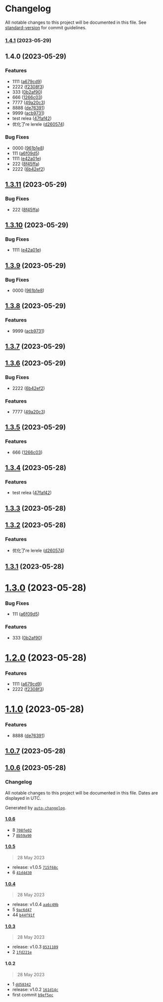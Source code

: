 # Changelog

All notable changes to this project will be documented in this file. See [standard-version](https://github.com/conventional-changelog/standard-version) for commit guidelines.

### [1.4.1](https://github.com/ivan-My/rele/compare/v1.4.0...v1.4.1) (2023-05-29)

## 1.4.0 (2023-05-29)


### Features

* 1111 ([a679cd9](https://github.com/ivan-My/rele/commit/a679cd9c2fc3e1d9c117207006af623d0936698e))
* 2222 ([f2308f3](https://github.com/ivan-My/rele/commit/f2308f3aa5579680c5ff0244d8c18e3cd9a7b6bb))
* 333 ([0b2af90](https://github.com/ivan-My/rele/commit/0b2af90ec0aa94ef8efb2899d531e15cecc98089))
* 666 ([1266c03](https://github.com/ivan-My/rele/commit/1266c034a5dd9a07af8373f69f5bac2c0b06c9e9))
* 7777 ([49a20c3](https://github.com/ivan-My/rele/commit/49a20c387b2f72142cffae3572418c00d057918a))
* 8888 ([de76391](https://github.com/ivan-My/rele/commit/de76391d5297cbad503ef9b847af93fae7c88e5e))
* 9999 ([acb9731](https://github.com/ivan-My/rele/commit/acb9731ef82f3e416302a9b8f4bab3135c573932))
* test relea ([47faf42](https://github.com/ivan-My/rele/commit/47faf427e6ff06e1f2edaf36bd407ad58d999800))
* 优化了re lerele ([d260574](https://github.com/ivan-My/rele/commit/d260574eba9a545c57c6bcc54746c461283b584d))


### Bug Fixes

* 0000 ([961b1e8](https://github.com/ivan-My/rele/commit/961b1e89d117a8346e746a60abeab25bfc4a2753))
* 111 ([a6f09d5](https://github.com/ivan-My/rele/commit/a6f09d5621123fd189000ac95b7a53ca02dc913f))
* 1111 ([e42a01e](https://github.com/ivan-My/rele/commit/e42a01ee551b1717f58092f11af1ecf68e9227ea))
* 222 ([8f45ffa](https://github.com/ivan-My/rele/commit/8f45ffa5b0bb98301252b7890608e0c08904dc65))
* 2222 ([6b42ef2](https://github.com/ivan-My/rele/commit/6b42ef2a331e8b1122a9eece0be624a05c8e6469))

## [1.3.11](https://github.com/ivan-My/rele/compare/1.3.10...1.3.11) (2023-05-29)


### Bug Fixes

* 222 ([8f45ffa](https://github.com/ivan-My/rele/commit/8f45ffa5b0bb98301252b7890608e0c08904dc65))

## [1.3.10](https://github.com/ivan-My/rele/compare/1.3.9...1.3.10) (2023-05-29)


### Bug Fixes

* 1111 ([e42a01e](https://github.com/ivan-My/rele/commit/e42a01ee551b1717f58092f11af1ecf68e9227ea))

## [1.3.9](https://github.com/ivan-My/rele/compare/1.3.8...1.3.9) (2023-05-29)


### Bug Fixes

* 0000 ([961b1e8](https://github.com/ivan-My/rele/commit/961b1e89d117a8346e746a60abeab25bfc4a2753))

## [1.3.8](https://github.com/ivan-My/rele/compare/1.3.7...1.3.8) (2023-05-29)


### Features

* 9999 ([acb9731](https://github.com/ivan-My/rele/commit/acb9731ef82f3e416302a9b8f4bab3135c573932))

## [1.3.7](https://github.com/ivan-My/rele/compare/1.3.6...1.3.7) (2023-05-29)

## [1.3.6](https://github.com/ivan-My/rele/compare/1.3.5...1.3.6) (2023-05-29)


### Bug Fixes

* 2222 ([6b42ef2](https://github.com/ivan-My/rele/commit/6b42ef2a331e8b1122a9eece0be624a05c8e6469))


### Features

* 7777 ([49a20c3](https://github.com/ivan-My/rele/commit/49a20c387b2f72142cffae3572418c00d057918a))

## [1.3.5](https://github.com/ivan-My/rele/compare/1.3.4...1.3.5) (2023-05-29)


### Features

* 666 ([1266c03](https://github.com/ivan-My/rele/commit/1266c034a5dd9a07af8373f69f5bac2c0b06c9e9))

## [1.3.4](https://github.com/ivan-My/rele/compare/1.3.3...1.3.4) (2023-05-28)


### Features

* test relea ([47faf42](https://github.com/ivan-My/rele/commit/47faf427e6ff06e1f2edaf36bd407ad58d999800))

## [1.3.3](https://github.com/ivan-My/rele/compare/1.3.2...1.3.3) (2023-05-28)

## [1.3.2](https://github.com/ivan-My/rele/compare/1.3.1...1.3.2) (2023-05-28)


### Features

* 优化了re lerele ([d260574](https://github.com/ivan-My/rele/commit/d260574eba9a545c57c6bcc54746c461283b584d))

## [1.3.1](https://github.com/ivan-My/rele/compare/1.3.0...1.3.1) (2023-05-28)

# [1.3.0](https://github.com/ivan-My/rele/compare/1.2.0...1.3.0) (2023-05-28)


### Bug Fixes

* 111 ([a6f09d5](https://github.com/ivan-My/rele/commit/a6f09d5621123fd189000ac95b7a53ca02dc913f))


### Features

* 333 ([0b2af90](https://github.com/ivan-My/rele/commit/0b2af90ec0aa94ef8efb2899d531e15cecc98089))

# [1.2.0](https://github.com/ivan-My/rele/compare/1.1.0...1.2.0) (2023-05-28)


### Features

* 1111 ([a679cd9](https://github.com/ivan-My/rele/commit/a679cd9c2fc3e1d9c117207006af623d0936698e))
* 2222 ([f2308f3](https://github.com/ivan-My/rele/commit/f2308f3aa5579680c5ff0244d8c18e3cd9a7b6bb))

# [1.1.0](https://github.com/ivan-My/rele/compare/1.0.7...1.1.0) (2023-05-28)


### Features

* 8888 ([de76391](https://github.com/ivan-My/rele/commit/de76391d5297cbad503ef9b847af93fae7c88e5e))

## [1.0.7](https://github.com/ivan-My/rele/compare/1.0.6...1.0.7) (2023-05-28)

## [1.0.6](https://github.com/ivan-My/rele/compare/1.0.5...1.0.6) (2023-05-28)

### Changelog

All notable changes to this project will be documented in this file. Dates are displayed in UTC.

Generated by [`auto-changelog`](https://github.com/CookPete/auto-changelog).

#### [1.0.6](https://github.com/ivan-My/rele/compare/1.0.5...1.0.6)

- 8 [`708fe02`](https://github.com/ivan-My/rele/commit/708fe028e636d2d85b8787ba6b52d330ed8729d7)
- 7 [`8b59a90`](https://github.com/ivan-My/rele/commit/8b59a9057bbf6aabb204213dca7f5bbf9e8dfad0)

#### [1.0.5](https://github.com/ivan-My/rele/compare/1.0.4...1.0.5)

> 28 May 2023

- release: v1.0.5 [`715f68c`](https://github.com/ivan-My/rele/commit/715f68caa9ea95b9897c2c2331b7c84e9f195a7c)
- 6 [`41d4d30`](https://github.com/ivan-My/rele/commit/41d4d30b7e51d36fe0ec6c126138e06631e6f8ef)

#### [1.0.4](https://github.com/ivan-My/rele/compare/1.0.3...1.0.4)

> 28 May 2023

- release: v1.0.4 [`aa6c49b`](https://github.com/ivan-My/rele/commit/aa6c49b87ed88f2f84b8e457ed1dd39b55720f24)
- 5 [`9ac6d47`](https://github.com/ivan-My/rele/commit/9ac6d479befa3aa8d858b724c96de89540f17197)
- 44 [`b44f91f`](https://github.com/ivan-My/rele/commit/b44f91fccdb76699c3feb4d74b9fa712278ed717)

#### [1.0.3](https://github.com/ivan-My/rele/compare/1.0.2...1.0.3)

> 28 May 2023

- release: v1.0.3 [`0531109`](https://github.com/ivan-My/rele/commit/05311099bc47a501c5e7579ab40532b34e9f8090)
- 2 [`1fd221e`](https://github.com/ivan-My/rele/commit/1fd221ea603cd7e4c7d64927b20b032bdf5d64d8)

#### 1.0.2

> 28 May 2023

- 1 [`dd58342`](https://github.com/ivan-My/rele/commit/dd58342e4cc8afa1cd5ae4cf12ef0da0f9779243)
- release: v1.0.2 [`161d14c`](https://github.com/ivan-My/rele/commit/161d14c3eb24ed0eea6acf2421dc18d36982df68)
- first commit [`b9ef5ec`](https://github.com/ivan-My/rele/commit/b9ef5ecb59e69a5b0f4130e91d1733abaf3183c8)